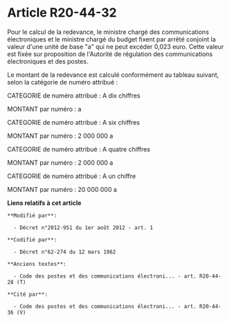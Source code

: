 # Article R20-44-32

Pour le calcul de la redevance, le ministre chargé des communications électroniques et le ministre chargé du budget fixent
par arrêté conjoint la valeur d'une unité de base "a" qui ne peut excéder 0,023 euro. Cette valeur est fixée sur proposition
de l'Autorité de régulation des communications électroniques et des postes.

Le montant de la redevance est calculé conformément au tableau suivant, selon la catégorie de numéro attribué :

CATEGORIE de numéro attribué : A dix chiffres

MONTANT par numéro : a

CATEGORIE de numéro attribué : A six chiffres

MONTANT par numéro : 2 000 000 a

CATEGORIE de numéro attribué : A quatre chiffres

MONTANT par numéro : 2 000 000 a

CATEGORIE de numéro attribué : A un chiffre

MONTANT par numéro : 20 000 000 a

**Liens relatifs à cet article**

	**Modifié par**:

	  - Décret n°2012-951 du 1er août 2012 - art. 1

	**Codifié par**:

	  - Décret n°62-274 du 12 mars 1962

	**Anciens textes**:

	  - Code des postes et des communications électroni... - art. R20-44-28 (T)

	**Cité par**:

	  - Code des postes et des communications électroni... - art. R20-44-36 (V)
